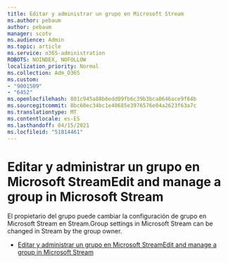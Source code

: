 ```yaml
---
title: Editar y administrar un grupo en Microsoft Stream
ms.author: pebaum
author: pebaum
manager: scotv
ms.audience: Admin
ms.topic: article
ms.service: o365-administration
ROBOTS: NOINDEX, NOFOLLOW
localization_priority: Normal
ms.collection: Adm_O365
ms.custom:
- "9001509"
- "6452"
ms.openlocfilehash: 801c945a88b6edd09fb6c39b3bca0646ace9f84b
ms.sourcegitcommit: 8bc60ec34bc1e40685e3976576e04a2623f63a7c
ms.translationtype: MT
ms.contentlocale: es-ES
ms.lasthandoff: 04/15/2021
ms.locfileid: "51814461"
---
```

# <a name="edit-and-manage-a-group-in-microsoft-stream"></a><span data-ttu-id="93c83-102">Editar y administrar un grupo en Microsoft Stream</span><span class="sxs-lookup"><span data-stu-id="93c83-102">Edit and manage a group in Microsoft Stream</span></span>

<span data-ttu-id="93c83-103">El propietario del grupo puede cambiar la configuración de grupo en Microsoft Stream en Stream.</span><span class="sxs-lookup"><span data-stu-id="93c83-103">Group settings in Microsoft Stream can be changed in Stream by the group owner.</span></span>  

- [<span data-ttu-id="93c83-104">Editar y administrar un grupo en Microsoft Stream</span><span class="sxs-lookup"><span data-stu-id="93c83-104">Edit and manage a group in Microsoft Stream</span></span>](https://docs.microsoft.com/stream/portal-manage-groups)
